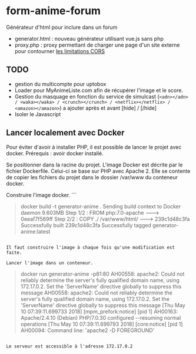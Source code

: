 # form-anime-forum
Générateur d'html pour inclure dans un forum

* generator.html : nouveau générateur utilisant vue.js sans php
* proxy.php : proxy permettant de charger une page d'un site externe pour contourner [les limitations CORS](https://fr.wikipedia.org/wiki/Cross-origin_resource_sharing)

## TODO
* gestion du multicompte pour uptobox
* Loader pour MyAnimeListe.com afin de récupérer l'image et le score.
* Gestion du masquage en fonction du service de simulcast (```<adn></adn> / <waka></waka> / <crunch></crunch> / <netflix></netflix> / <amazon></amazon>```) a ajouter après et avant [hide] / [/hide]
* Isoler le Javascript

## Lancer localement avec Docker
Pour éviter d'avoir à installer PHP, il est possible de lancer le projet avec docker.
Prérequis : avoir docker installé.

Se positionner dans la racine du projet. L'image Docker est décrite par le fichier Dockerfile.
Celui-ci se base sur PHP avec Apache 2. Elle se contente de copier les fichiers du projet dans 
le dossier /var/www du conteneur docker.

Construire l'image docker. 
`̀``
> docker build -t generator-anime .
Sending build context to Docker daemon  9.603MB
Step 1/2 : FROM php:7.0-apache
 ---> 0eeaf7f569ff
Step 2/2 : COPY ./ /var/www/html/
 ---> 239c1d48c3fa
Successfully built 239c1d48c3fa
Successfully tagged generator-anime:latest
```

Il faut construire l'image à chaque fois qu'une modification est faite.

Lancer l'image dans un conteneur.
```
> docker run generator-anime -p81:80
AH00558: apache2: Could not reliably determine the server's fully qualified domain name, using 172.17.0.2. Set the 'ServerName' directive globally to suppress this message
AH00558: apache2: Could not reliably determine the server's fully qualified domain name, using 172.17.0.2. Set the 'ServerName' directive globally to suppress this message
[Thu May 10 07:39:11.699733 2018] [mpm_prefork:notice] [pid 1] AH00163: Apache/2.4.10 (Debian) PHP/7.0.30 configured --resuming normal operations
[Thu May 10 07:39:11.699793 2018] [core:notice] [pid 1] AH00094: Command line: 'apache2 -D FOREGROUND'
```

Le serveur est accessible à l'adresse 172.17.0.2
